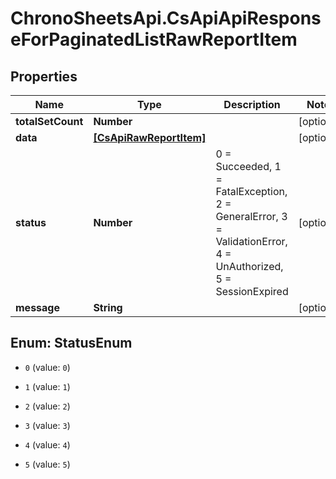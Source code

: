 # ChronoSheetsApi.CsApiApiResponseForPaginatedListRawReportItem

## Properties
Name | Type | Description | Notes
------------ | ------------- | ------------- | -------------
**totalSetCount** | **Number** |  | [optional] 
**data** | [**[CsApiRawReportItem]**](CsApiRawReportItem.md) |  | [optional] 
**status** | **Number** | 0 &#x3D; Succeeded, 1 &#x3D; FatalException, 2 &#x3D; GeneralError, 3 &#x3D; ValidationError, 4 &#x3D; UnAuthorized, 5 &#x3D; SessionExpired | [optional] 
**message** | **String** |  | [optional] 


<a name="StatusEnum"></a>
## Enum: StatusEnum


* `0` (value: `0`)

* `1` (value: `1`)

* `2` (value: `2`)

* `3` (value: `3`)

* `4` (value: `4`)

* `5` (value: `5`)




